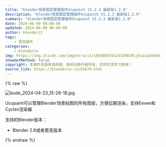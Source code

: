 ```yaml
---
title: "blender场景图层管理插件Ucupaint V1.2.3 最新版1.2.9"
description: "blender场景图层管理插件Ucupaint V1.2.3 最新版1.2.9"
summary: "blender场景图层管理插件Ucupaint V1.2.3 最新版1.2.9"
date: 2024-06-09 00:00:00
updated: 2024-06-09 00:00:00
author: blenderit
tags: 
    - 其他插件
categories:
    - blenderco
img: https://img.alicdn.com/imgextra/i4/1856665554/O1CN01RijSca1qtmhX03iR2_!!1856665554.jpg
showGetMethod: false
copyright: 本插件资源来自网络，版权归原作者所有，仅供交流学习使用！
source_link: https://blenderco.cn/83670.html
---
```


{% raw %}
<p><img class="aligncenter" src="https://img.alicdn.com/imgextra/i4/1856665554/O1CN01RijSca1qtmhX03iR2_!!1856665554.jpg" alt="bude_2024-04-23_15-28-18.jpg"></p><p>Ucupaint可以管理Blender场景贴图的所有图层，方便后期渲染，支持Eevee和Cycles渲染器</p><p>支持的Blender版本：</p><ul>
<li>Blender 2.8或者更高版本</li>
</ul>
<div style="display: none">blenderco</div>
{% endraw %}